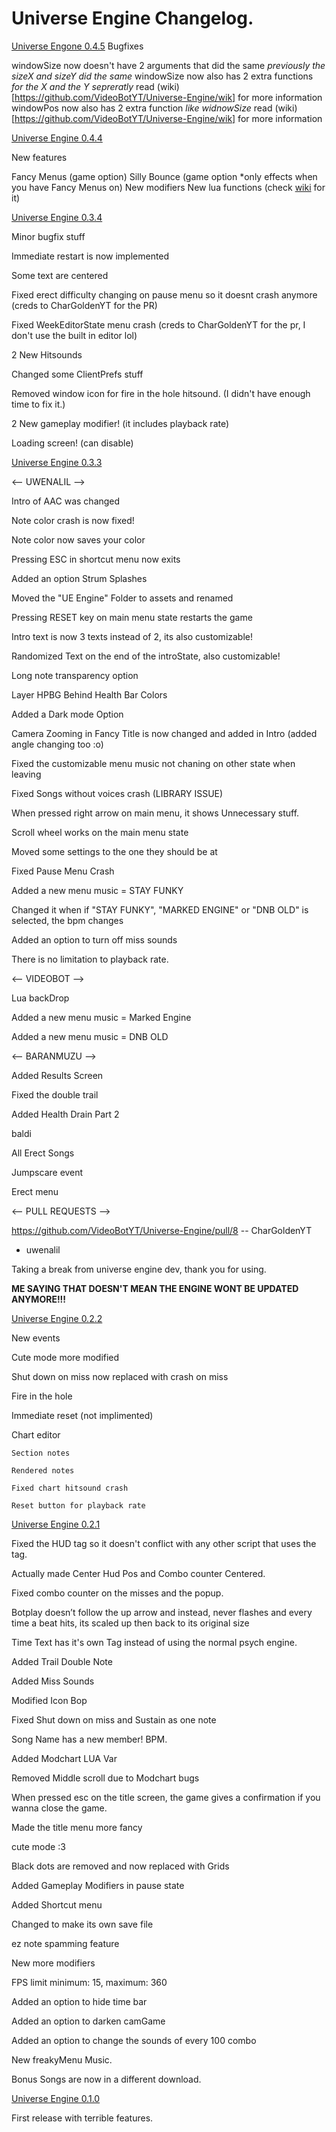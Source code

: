 # Universe Engine Changelog.

[Universe Engone 0.4.5](https://github.com/VideoBotYT/Universe-Engine/releases/tag/0.4.5)
Bugfixes

windowSize now doesn't have 2 arguments that did the same _previously the sizeX and sizeY did the same_
windowSize now also has 2 extra functions _for the X and the Y sepreratly_ read (wiki)[https://github.com/VideoBotYT/Universe-Engine/wik] for more information
windowPos now also has 2 extra function _like widnowSize_  read (wiki)[https://github.com/VideoBotYT/Universe-Engine/wik] for more information

[Universe Engine 0.4.4](https://github.com/VideoBotYT/Universe-Engine/releases/tag/0.4.4)

New features

Fancy Menus (game option)
Silly Bounce (game option *only effects when you have Fancy Menus on)
New modifiers
New lua functions (check [wiki](https://github.com/VideoBotYT/Universe-Engine/wiki) for it)

[Universe Engine 0.3.4](https://github.com/VideoBotYT/Universe-Engine/releases/tag/0.3.4)

Minor bugfix stuff

Immediate restart is now implemented

Some text are centered

Fixed erect difficulty changing on pause menu so it doesnt crash anymore (creds to CharGoldenYT for the PR)

Fixed WeekEditorState menu crash (creds to CharGoldenYT for the pr, I don't use the built in editor lol)

2 New Hitsounds

Changed some ClientPrefs stuff

Removed window icon for fire in the hole hitsound. (I didn't have enough time to fix it.)

2 New gameplay modifier! (it includes playback rate)

Loading screen! (can disable)


[Universe Engine 0.3.3](https://github.com/VideoBotYT/Universe-Engine/releases/tag/0.3.3)

<-- UWENALIL -->


Intro of AAC was changed

Note color crash is now fixed!

Note color now saves your color

Pressing ESC in shortcut menu now exits

Added an option Strum Splashes

Moved the "UE Engine" Folder to assets and renamed

Pressing RESET key on main menu state restarts the game

Intro text is now 3 texts instead of 2, its also customizable!

Randomized Text on the end of the introState, also customizable!

Long note transparency option

Layer HPBG Behind Health Bar Colors

Added a Dark mode Option

Camera Zooming in Fancy Title is now changed and added in Intro (added angle changing too :o)

Fixed the customizable menu music not chaning on other state when leaving

Fixed Songs without voices crash (LIBRARY ISSUE)

When pressed right arrow on main menu, it shows Unnecessary stuff.

Scroll wheel works on the main menu state

Moved some settings to the one they should be at

Fixed Pause Menu Crash

Added a new menu music = STAY FUNKY

Changed it when if "STAY FUNKY", "MARKED ENGINE" or "DNB OLD" is selected, the bpm changes

Added an option to turn off miss sounds

There is no limitation to playback rate.


<-- VIDEOBOT -->


Lua backDrop

Added a new menu music = Marked Engine

Added a new menu music = DNB OLD


<-- BARANMUZU -->


Added Results Screen

Fixed the double trail

Added Health Drain Part 2

baldi

All Erect Songs

Jumpscare event

Erect menu



<-- PULL REQUESTS -->

https://github.com/VideoBotYT/Universe-Engine/pull/8 -- CharGoldenYT


* uwenalil

Taking a break from universe engine dev, thank you for using.

**ME SAYING THAT DOESN'T MEAN THE ENGINE WONT BE UPDATED ANYMORE!!!**


[Universe Engine 0.2.2](https://github.com/VideoBotYT/Universe-Engine/releases/tag/0.2.2)


New events

Cute mode more modified

Shut down on miss now replaced with crash on miss

Fire in the hole

Immediate reset (not implimented)

Chart editor

    Section notes
    
    Rendered notes
    
    Fixed chart hitsound crash
    
    Reset button for playback rate


[Universe Engine 0.2.1](https://github.com/VideoBotYT/Universe-Engine/releases/tag/0.2.1)


Fixed the HUD tag so it doesn't conflict with any other script that uses the tag.

Actually made Center Hud Pos and Combo counter Centered.

Fixed combo counter on the misses and the popup.

Botplay doesn’t follow the up arrow and instead, never flashes and every time a beat hits, its scaled up then back to its original size

Time Text has it's own Tag instead of using the normal psych engine.

Added Trail Double Note

Added Miss Sounds

Modified Icon Bop

Fixed Shut down on miss and Sustain as one note

Song Name has a new member! BPM.


Added Modchart LUA Var

Removed Middle scroll due to Modchart bugs

When pressed esc on the title screen, the game gives a confirmation if you wanna close the game.

Made the title menu more fancy

cute mode :3

Black dots are removed and now replaced with Grids

Added Gameplay Modifiers in pause state

Added Shortcut menu

Changed to make its own save file

ez note spamming feature

New more modifiers

FPS limit minimum: 15, maximum: 360


Added an option to hide time bar

Added an option to darken camGame

Added an option to change the sounds of every 100 combo


New freakyMenu Music.

Bonus Songs are now in a different download.


[Universe Engine 0.1.0](https://github.com/VideoBotYT/Universe-Engine/releases/tag/0.1.0)

First release with terrible features.